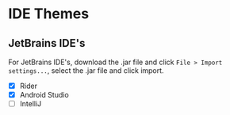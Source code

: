 # IDE Themes

## JetBrains IDE's

For JetBrains IDE's, download the .jar file and click ```File > Import settings...```, select the .jar file and click import.

- [x] Rider
- [x] Android Studio
- [ ] IntelliJ
